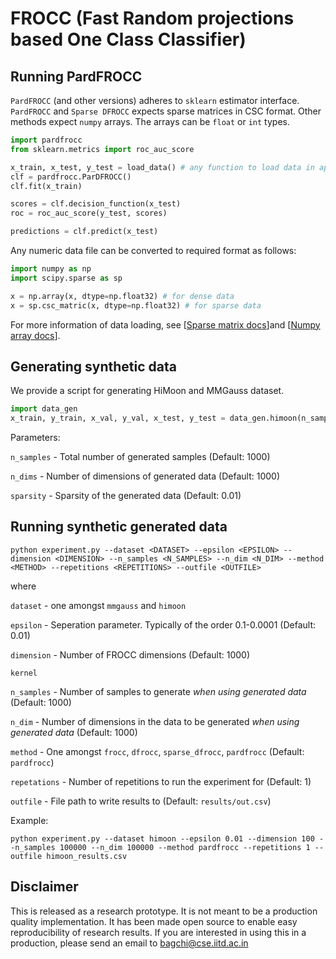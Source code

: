 # FROCC (Fast Random projections based One Class Classifier)

## Running PardFROCC

`PardFROCC` (and other versions) adheres to `sklearn` estimator interface. `PardFROCC` and `Sparse DFROCC` expects sparse matrices in CSC format. Other methods expect `numpy` arrays. The arrays can be `float` or `int` types.

```python
import pardfrocc
from sklearn.metrics import roc_auc_score

x_train, x_test, y_test = load_data() # any function to load data in appropriate format
clf = pardfrocc.ParDFROCC()
clf.fit(x_train)

scores = clf.decision_function(x_test)
roc = roc_auc_score(y_test, scores)

predictions = clf.predict(x_test)
```

Any numeric data file can be converted to required format as follows:

```python
import numpy as np
import scipy.sparse as sp

x = np.array(x, dtype=np.float32) # for dense data
x = sp.csc_matric(x, dtype=np.float32) # for sparse data
```

For more information of data loading, see [[Sparse matrix docs](https://docs.scipy.org/doc/scipy/reference/sparse.html)]and [[Numpy array docs](https://docs.scipy.org/doc/numpy-1.14.0/reference/arrays.html)].

## Generating synthetic data

We provide a script for generating HiMoon and MMGauss dataset.

```python
import data_gen
x_train, y_train, x_val, y_val, x_test, y_test = data_gen.himoon(n_samples=1000, n_dims=1000) #or data_gen.mmgauss()
```

Parameters:

`n_samples` - Total number of generated samples (Default: 1000)

`n_dims` - Number of dimensions of generated data  (Default: 1000)

`sparsity` - Sparsity of the generated data  (Default: 0.01)

## Running synthetic generated data

 ```
 python experiment.py --dataset <DATASET> --epsilon <EPSILON> --dimension <DIMENSION> --n_samples <N_SAMPLES> --n_dim <N_DIM> --method <METHOD> --repetitions <REPETITIONS> --outfile <OUTFILE>
 ```

 where

 `dataset` - one amongst ``mmgauss`` and ``himoon``

 `epsilon` - Seperation parameter. Typically of the order 0.1-0.0001 (Default: 0.01)

 `dimension` - Number of FROCC dimensions (Default: 1000)

`kernel`

 `n_samples` - Number of samples to generate *when using generated data* (Default: 1000)

 `n_dim` - Number of dimensions in the data to be generated *when using generated data* (Default: 1000)

 `method` - One amongst `frocc`, `dfrocc`, `sparse_dfrocc`, `pardfrocc` (Default: `pardfrocc`)

 `repetations` - Number of repetitions to run the experiment for (Default: 1)

 `outfile` - File path to write results to (Default: `results/out.csv`)

 Example:
 ```
 python experiment.py --dataset himoon --epsilon 0.01 --dimension 100 --n_samples 100000 --n_dim 100000 --method pardfrocc --repetitions 1 --outfile himoon_results.csv
 ```

## Disclaimer
This is released as a research prototype. It is not meant to be a production quality implementation. It has been made open source to enable easy reproducibility of research results. If you are interested in using this in a production, please send an email to bagchi@cse.iitd.ac.in